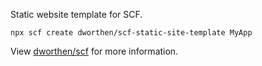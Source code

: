 Static website template for SCF. 

```
npx scf create dworthen/scf-static-site-template MyApp
```

View [dworthen/scf](https://github.com/dworthen/scf) for more information.